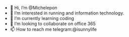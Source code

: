 - 👋 Hi, I’m @Michelepon
- 👀 I’m interested in running and information technology.
- 🌱 I’m currently learning coding 
- 💞️ I’m looking to collaborate on office 365
- 📫 How to reach me  telegram:@isunnylife

<!---
Michelepon/Michelepon is a ✨ special ✨ repository because its `README.md` (this file) appears on your GitHub profile.
You can click the Preview link to take a look at your changes.
--->
